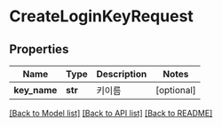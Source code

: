 # CreateLoginKeyRequest

## Properties
Name | Type | Description | Notes
------------ | ------------- | ------------- | -------------
**key_name** | **str** | 키이름 | [optional] 

[[Back to Model list]](../README.md#documentation-for-models) [[Back to API list]](../README.md#documentation-for-api-endpoints) [[Back to README]](../README.md)


